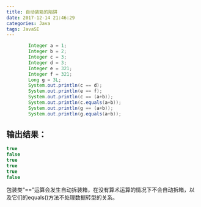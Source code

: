 ```yaml
---
title: 自动装箱的陷阱
date: 2017-12-14 21:46:29
categories: Java
tags: JavaSE
---
```

```Java
        Integer a = 1;
        Integer b = 2;
        Integer c = 3;
        Integer d = 3;
        Integer e = 321;
        Integer f = 321;
        Long g = 3L;
        System.out.println(c == d);
        System.out.println(e == f);
        System.out.println(c == (a+b));
        System.out.println(c.equals(a+b));
        System.out.println(g == (a+b));
        System.out.println(g.equals(a+b));
```
## 输出结果：
```Java
true
false
true
true
true
false
```
包装类“==”运算会发生自动拆装箱，在没有算术运算的情况下不会自动拆箱，以及它们的equals()方法不处理数据转型的关系。